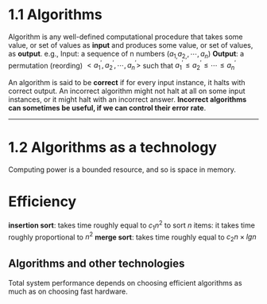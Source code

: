 # 1.1 Algorithms
Algorithm is any well-defined computational procedure that takes some value, or set of values as **input** and produces some value, or set of values, as **output**. 
e.g., Input: a sequence of n numbers $(a_{1,}a_{2,}, \cdots, a_n)$
**Output**: a permutation (reording) $<a_1^\prime, a_2^\prime, \cdots, a_n^\prime>$ such that $a_{1}^{\prime} \leq a_{2}^{\prime} \leq \cdots \leq a_{n}^{\prime}$

An algorithm is said to be **correct** if for every input instance, it halts with correct output. 
An incorrect algorithm might not halt at all on some input instances, or it might halt with an incorrect answer. **Incorrect algorithms can sometimes be useful, if we can control their error rate**.

---
# 1.2 Algorithms as a technology
Computing power is a bounded resource, and so is space in memory. 
# Efficiency
**insertion sort**: takes time roughly equal to $c_1n^2$ to sort $n$ items: it takes time roughly proportional to $n^2$
**merge sort**: takes time roughly equal to $c_{2}n\times lgn$
## Algorithms and other technologies
Total system performance depends on choosing efficient algorithms as much as on choosing fast hardware. 






